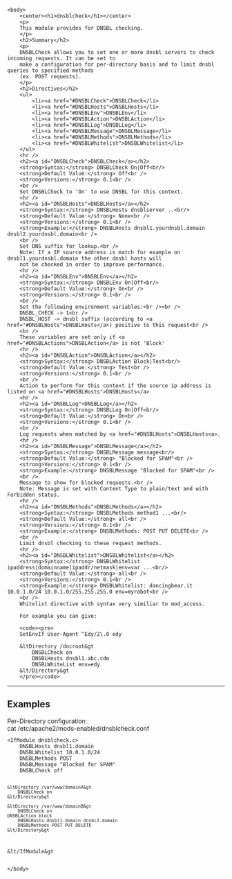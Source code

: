 <html>
    <head>
    </head>

    <body>
        <center><h1>dnsblcheck</h1></center>
        <p>
        This module provides for DNSBL checking.
        </p>
        <h2>Summary</h2>
        <p>
        DNSBLCheck allows you to set one or more dnsbl servers to check incoming requests. It can be set to 
        make a configuration for per-directory basis and to limit dnsbl queries to specified methods 
        (ex. POST requests).
        </p>
        <h2>Directives</h2>
        <ul>
            <li><a href="#DNSBLCheck">DNSBLCheck</li>
            <li><a href="#DNSBLHosts">DNSBLHosts</li>
            <li><a href="#DNSBLEnv">DNSBLEnv</li>
            <li><a href="#DNSBLAction">DNSBLAction</li>
            <li><a href="#DNSBLLog">DNSBLLog</li>
            <li><a href="#DNSBLMessage">DNSBLMessage</li>
            <li><a href="#DNSBLMethods">DNSBLMethods</li>
            <li><a href="#DNSBLWhitelist">DNSBLWhitelist</li>
        </ul>
        <hr />
        <h2><a id="DNSBLCheck">DNSBLCheck</a></h2>
        <strong>Syntax:</strong> DNSBLCheck On|Off<br/>
        <strong>Default Value:</strong> Off<br />
        <strong>Versions:</strong> 0.1<br />
        <br />
        Set DNSBLCheck to 'On' to use DNSBL for this context.
        <hr />
        <h2><a id="DNSBLHosts">DNSBLHosts</a></h2>
        <strong>Syntax:</strong> DNSBLHosts dnsblserver ..<br/>
        <strong>Default Value:</strong> None<br />
        <strong>Versions:</strong> 0.1<br />
        <strong>Example:</strong> DNSBLHosts dnsbl1.yourdnsbl.domain dnsbl2.yourdnsbl.domain<br />
        <br />
        Set DNS suffix for lookup.<br />
        Note: If a IP source address is match for example on dnsbl1.yourdnsbl.domain the other dnsbl hosts will
        not be checked in order to improve performance.
        <hr />
        <h2><a id="DNSBLEnv">DNSBLEnv</a></h2>
        <strong>Syntax:</strong> DNSBLEnv On|Off<br/>
        <strong>Default Value:</strong> On<br />
        <strong>Versions:</strong> 0.1<br />
        <br />
        Set the following environment variables:<br /><br />
        DNSBL_CHECK -> 1<br /> 
        DNSBL_HOST -> dnsbl suffix (according to <a href="#DNSBLHosts">DNSBLHosts</a>) positive to this request<br />
        <br /> 
        These variables are set only if <a href="#DNSBLActions">DNSBLAction</a> is not 'Block'
        <hr />
        <h2><a id="DNSBLAction">DNSBLAction</a></h2>
        <strong>Syntax:</strong> DNSBLAction Block|Test<br/>
        <strong>Default Value:</strong> Test<br />
        <strong>Versions:</strong> 0.1<br />
        <br />
        Action to perform for this context if the source ip address is listed on <a href="#DNSBLHosts">DNSBLHosts</a>
        <hr />
        <h2><a id="DNSBLLog">DNSBLLog</a></h2>
        <strong>Syntax:</strong> DNSBLLog On|Off<br/>
        <strong>Default Value:</strong> On<br />
        <strong>Versions:</strong> 0.1<br />
        <br />
        Log requests when matched by <a href="#DNSBLHosts">DNSBLHosts<a>.
        <hr />
        <h2><a id="DNSBLMessage">DNSBLMessage</a></h2>
        <strong>Syntax:</strong> DNSBLMessage message<br/>
        <strong>Default Value:</strong> "Blocked for SPAM"<br />
        <strong>Versions:</strong> 0.1<br />
        <strong>Example:</strong> DNSBLMessage "Blocked for SPAM"<br />
        <br />
        Message to show for blocked requests.<br />
        Note: Message is set with Content Type to plain/text and with Forbidden status. 
        <hr />
        <h2><a id="DNSBLMethods">DNSBLMethods</a></h2>
        <strong>Syntax:</strong> DNSBLMethods method1 ...<br/>
        <strong>Default Value:</strong> all<br />
        <strong>Versions:</strong> 0.1<br />
        <strong>Example:</strong> DNSBLMethods: POST PUT DELETE<br />
        <br />
        Limit dnsbl checking to these request methods.
        <hr />
        <h2><a id="DNSBLWhitelist">DNSBLWhitelist</a></h2>
        <strong>Syntax:</strong> DNSBLWhitelist ipaddress|domainname|ipaddr/netmask|env=var ...<br/>
        <strong>Default Value:</strong> all<br />
        <strong>Versions:</strong> 0.1<br />
        <strong>Example:</strong> DNSBLWhitelist: dancingbear.it 10.0.1.0/24 10.0.1.0/255.255.255.0 env=myrobot<br />
        <br />
        Whitelist directive with syntax very similiar to mod_access.

        For example you can give:

        <code><pre>
        SetEnvIf User-Agent ^Edy/2\.0 edy

        &ltDirectory /docroot&gt
            DNSBLCheck on
            DNSBLHosts dnsbl1.abc.cde
            DNSBLWhiteList env=edy
        &lt/Directory&gt
        </pre></code>
<hr />         
<h2>Examples</h2>
Per-Directory configuration:
<br />
cat /etc/apache2/mods-enabled/dnsblcheck.conf
<br />
<code><pre>
&ltIfModule dnsblcheck.c&gt
    DNSBLHosts dnsbl1.domain
    DNSBLWhitelist 10.0.1.0/24
    DNSBLMethods POST
    DNSBLMessage "Blocked for SPAM"
    DNSBLCheck off


    &ltDirectory /var/www/domainA&gt
        DNSBLCheck on
    &lt/Directory&gt

    &ltDirectory /var/www/domainB&gt
        DNSBLCheck on
	DNSBLAction block
        DNSBLHosts dnsbl1.domain dnsbl2.domain 
        DNSBLMethods POST PUT DELETE
    &lt/Directory&gt
&lt/IfModule&gt
</pre></code>

    </body>
</html>

